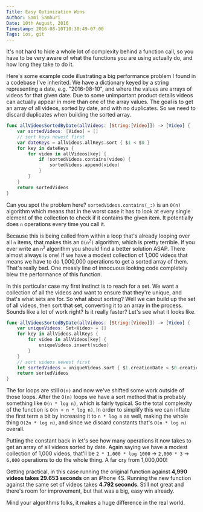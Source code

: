 ```yaml
---
Title: Easy Optimization Wins
Author: Sami Samhuri
Date: 10th August, 2016
Timestamp: 2016-08-10T10:30:49-07:00
Tags: ios, git
---
```


It's not hard to hide a whole lot of complexity behind a function call, so you have to be very aware of what the functions you are using actually do, and how long they take to do it.

Here's some example code illustrating a big performance problem I found in a codebase I've inherited. We have a dictionary keyed by a string representing a date, e.g. "2016-08-10", and where the values are arrays of videos for that given date. Due to some unimportant product details videos can actually appear in more than one of the array values. The goal is to get an array of all videos, sorted by date, and with no duplicates. So we need to discard duplicates when building the sorted array.

```Swift 
func allVideosSortedByDate(allVideos: [String:[Video]]) -> [Video] {
    var sortedVideos: [Video] = []
    // sort keys newest first
    var dateKeys = allVideos.allKeys.sort { $1 < $0 }
    for key in dateKeys {
        for video in allVideos[key] {
            if !sortedVideos.contains(video) {
                sortedVideos.append(video)
            }
        }
    }
    return sortedVideos
}
```

Can you spot the problem here? `sortedVideos.contains(_:)` is an `O(n)` algorithm which means that in the worst case it has to look at every single element of the collection to check if it contains the given item. It potentially does `n` operations every time you call it.

Because this is being called from within a loop that's already looping over all `n` items, that makes this an <code>O(n<sup>2</sup>)</code> algorithm, which is pretty terrible. If you ever write an <code>n<sup>2</sup></code> algorithm you should find a better solution ASAP. There almost always is one! If we have a modest collection of 1,000 videos that means we have to do 1,000,000 operations to get a sorted array of them. That's really bad. One measly line of innocuous looking code completely blew the performance of this function.

In this particular case my first instinct is to reach for a set. We want a collection of all the videos and want to ensure that they're unique, and that's what sets are for. So what about sorting? Well we can build up the set of all videos, then sort that set, converting it to an array in the process. Sounds like a lot of work right? Is it really faster? Let's see what it looks like.

```Swift
func allVideosSortedByDate(allVideos: [String:[Video]]) -> [Video] {
    var uniqueVideos: Set<Video> = []
    for key in allVideos.allKeys {
        for video in allVideos[key] {
            uniqueVideos.insert(video)
        }
    }
    // sort videos newest first
    let sortedVideos = uniqueVideos.sort { $1.creationDate < $0.creationDate }
    return sortedVideos
}
```

The for loops are still `O(n)` and now we've shifted some work outside of those loops. After the `O(n)` loops we have a sort method that is probably something like `O(n * log n)`, which is fairly typical. So the total complexity of the function is `O(n + n * log n)`. In order to simplify this we can inflate the first term a bit by increasing it to `n * log n` as well, making the whole thing `O(2n * log n)`, and since we discard constants that's `O(n * log n)` overall.

Putting the constant back in let's see how many operations it now takes to get an array of all videos sorted by date. Again saying we have a modest collection of 1,000 videos, that'll be `2 * 1,000 * log 1000` &rarr; `2,000 * 3` &rarr; `6,000` operations to do the whole thing. A far cry from 1,000,000!

Getting practical, in this case running the original function against **4,990 videos takes 29.653 seconds** on an iPhone 4S. Running the new function against the same set of videos takes **4.792 seconds**. Still not great and there's room for improvement, but that was a big, easy win already.

Mind your algorithms folks, it makes a huge difference in the real world.
